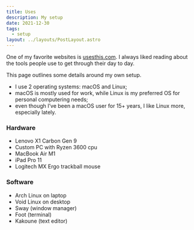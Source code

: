 ```yaml
---
title: Uses
description: My setup
date: 2021-12-30
tags:
  - setup
layout: ../layouts/PostLayout.astro
---
```


One of my favorite websites is [usesthis.com](https://usesthis.com/). I always
liked reading about the tools people use to get through their day to day.

This page outlines some details around my own setup.

- I use 2 operating systems: macOS and Linux;
- macOS is mostly used for work, while Linux is my preferred OS for personal
  computering needs;
- even though I’ve been a macOS user for 15+ years, I like Linux more,
  especially lately.

### Hardware

- Lenovo X1 Carbon Gen 9
- Custom PC with Ryzen 3600 cpu
- MacBook Air M1
- iPad Pro 11
- Logitech MX Ergo trackball mouse

### Software

- Arch Linux on laptop
- Void Linux on desktop
- Sway (window manager)
- Foot (terminal)
- Kakoune (text editor)
